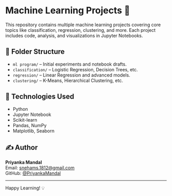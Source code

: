 # Machine Learning Projects 🚀

This repository contains multiple machine learning projects covering core topics like classification, regression, clustering, and more. Each project includes code, analysis, and visualizations in Jupyter Notebooks.

## 📁 Folder Structure

- `ml program/` – Initial experiments and notebook drafts.
- `classification/` – Logistic Regression, Decision Trees, etc.
- `regression/` – Linear Regression and advanced models.
- `clustering/` – K-Means, Hierarchical Clustering, etc.

## 🔧 Technologies Used

- Python
- Jupyter Notebook
- Scikit-learn
- Pandas, NumPy
- Matplotlib, Seaborn

## ✍️ Author

**Priyanka Mandal**  
Email: snehams.1812@gmail.com  
GitHub: [@PriyankaMandal](https://github.com/PriyankaMandal)

---

Happy Learning! 💡
